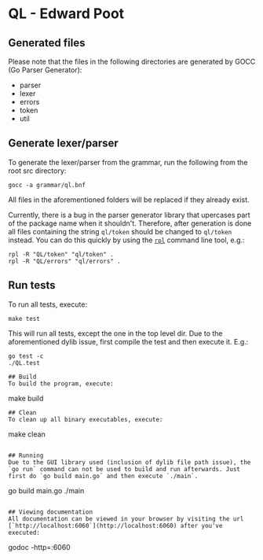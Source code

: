 QL - Edward Poot
===========

## Generated files
Please note that the files in the following directories are generated by GOCC (Go Parser Generator):

* parser
* lexer
* errors
* token
* util

## Generate lexer/parser
To generate the lexer/parser from the grammar, run the following from the root src directory:

```
gocc -a grammar/ql.bnf
```

All files in the aforementioned folders will be replaced if they already exist.

Currently, there is a bug in the parser generator library that upercases part of the package name when it shouldn't. Therefore, after generation is done all files containing the string `ql/token` should be changed to `ql/token` instead. You can do this quickly by using the [`rpl`](http://linux.die.net/man/1/rpl)  command line tool, e.g.:

```
rpl -R "QL/token" "ql/token" .
rpl -R "QL/errors" "ql/errors" .
```

## Run tests
To run all tests, execute:

```
make test
```
This will run all tests, except the one in the top level dir. Due to the aforementioned dylib issue, first compile the test and then execute it. E.g.:
```
go test -c
./QL.test

## Build
To build the program, execute:

```
make build
```
## Clean
To clean up all binary executables, execute:

```
make clean
```

## Running
Due to the GUI library used (inclusion of dylib file path issue), the `go run` command can not be used to build and run afterwards. Just first do `go build main.go` and then execute `./main`.

```
go build main.go
./main
```

## Viewing documentation
All documentation can be viewed in your browser by visiting the url [`http://localhost:6060`](http://localhost:6060) after you've executed:

```
godoc -http=:6060
```

